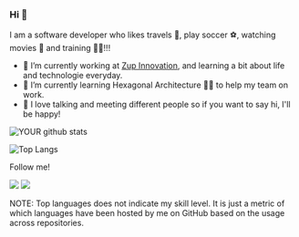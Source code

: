 ### Hi 👋
I am a software developer who likes travels 🌴, play soccer ⚽, watching movies 🎥 and training 🏋🏻!!!

- 🔭 I’m currently working at [Zup Innovation](https://www.zup.com.br/), and learning a bit about life and technologie everyday.
- 🌱 I’m currently learning Hexagonal Architecture 👨‍🔧 to help my team on work.
- 👯 I love talking and meeting different people so if you want to say hi, I'll be happy!

![YOUR github stats](https://github-readme-stats.vercel.app/api?username=Tales313)

![Top Langs](https://github-readme-stats.vercel.app/api/top-langs/?username=dexternatan&hide=TeX&layout=compact)

Follow me!

[<img src="https://img.shields.io/badge/linkedin-%230077B5.svg?&style=for-the-badge&logo=linkedin&logoColor=white" />](https://www.linkedin.com/in/tales-medeiros/) [<img src = "https://img.shields.io/badge/instagram-%23E4405F.svg?&style=for-the-badge&logo=instagram&logoColor=white">](https://www.instagram.com/taless.98/)

NOTE: Top languages does not indicate my skill level. It is just a metric of which languages have been hosted by me on GitHub based on the usage across repositories.

<!--
**Tales313/Tales313** is a ✨ _special_ ✨ repository because its `README.md` (this file) appears on your GitHub profile.

Here are some ideas to get you started:

- 🔭 I’m currently working on ...
- 🌱 I’m currently learning ...
- 👯 I’m looking to collaborate on ...
- 🤔 I’m looking for help with ...
- 💬 Ask me about ...
- 📫 How to reach me: ...
- 😄 Pronouns: ...
- ⚡ Fun fact: ...
-->
